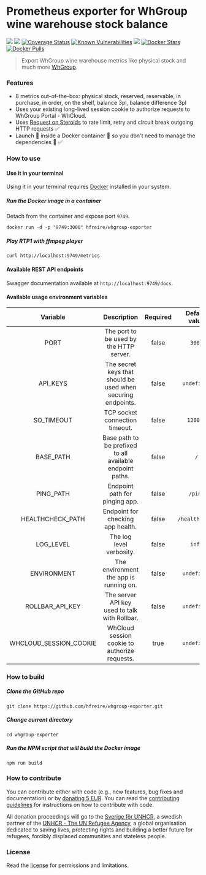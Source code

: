 # Prometheus exporter for WhGroup wine warehouse stock balance

[![](https://github.com/hfreire/whgroup-exporter/workflows/ci/badge.svg)](https://github.com/hfreire/whgroup-exporter/actions?workflow=ci)
[![](https://github.com/hfreire/whgroup-exporter/workflows/cd/badge.svg)](https://github.com/hfreire/whgroup-exporter/actions?workflow=cd)
[![Coverage Status](https://coveralls.io/repos/github/hfreire/whgroup-exporter/badge.svg?branch=master)](https://coveralls.io/github/hfreire/whgroup-exporter?branch=master)
[![Known Vulnerabilities](https://snyk.io/test/github/hfreire/whgroup-exporter/badge.svg)](https://snyk.io/test/github/hfreire/whgroup-exporter)
[![](https://img.shields.io/github/release/hfreire/whgroup-exporter.svg)](https://github.com/hfreire/whgroup-exporter/releases)
[![Docker Stars](https://img.shields.io/docker/stars/hfreire/whgroup-exporter.svg)](https://hub.docker.com/r/hfreire/whgroup-exporter/)
[![Docker Pulls](https://img.shields.io/docker/pulls/hfreire/whgroup-exporter.svg)](https://hub.docker.com/r/hfreire/whgroup-exporter/)

> Export WhGroup wine warehouse metrics like physical stock and much more [WhGroup](https://whgroup.se/).

### Features
* 8 metrics out-of-the-box: physical stock, reserved, reservable, in purchase, in order, on the shelf, balance 3pl, balance difference 3pl
* Uses your existing long-lived session cookie to authorize requests to WhGroup Portal - WhCloud.
* Uses [Request on Steroids](https://github.com/hfreire/request-on-steroids) to rate limit, retry and circuit break outgoing HTTP requests :white_check_mark:
* Launch :rocket: inside a Docker container :whale: so you don't need to manage the dependencies :raised_hands: :white_check_mark:

### How to use

#### Use it in your terminal
Using it in your terminal requires [Docker](https://www.docker.com) installed in your system.

##### Run the Docker image in a container
Detach from the container and expose port `9749`.
```
docker run -d -p "9749:3000" hfreire/whgroup-exporter
```

##### Play RTP1 with ffmpeg player
```
curl http://localhost:9749/metrics
```

#### Available REST API endpoints
Swagger documentation available at `http://localhost:9749/docs`.

#### Available usage environment variables
Variable | Description | Required | Default value
:---:|:---:|:---:|:---:
PORT | The port to be used by the HTTP server. | false | `3000`
API_KEYS | The secret keys that should be used when securing endpoints. | false | `undefined`
SO_TIMEOUT | TCP socket connection timeout. | false | `120000`
BASE_PATH | Base path to be prefixed to all available endpoint paths. | false | `/`
PING_PATH | Endpoint path for pinging app. | false | `/ping`
HEALTHCHECK_PATH | Endpoint for checking app health. | false | `/healthcheck`
LOG_LEVEL | The log level verbosity. | false | `info`
ENVIRONMENT | The environment the app is running on. | false | `undefined`
ROLLBAR_API_KEY | The server API key used to talk with Rollbar. | false | `undefined`
WHCLOUD_SESSION_COOKIE | WhCloud session cookie to authorize requests. | true | `undefined`

### How to build
##### Clone the GitHub repo
```
git clone https://github.com/hfreire/whgroup-exporter.git
```

##### Change current directory
```
cd whgroup-exporter
```

##### Run the NPM script that will build the Docker image
```
npm run build
```

### How to contribute
You can contribute either with code (e.g., new features, bug fixes and documentation) or by [donating 5 EUR](https://paypal.me/hfreire/5). You can read the [contributing guidelines](CONTRIBUTING.md) for instructions on how to contribute with code.

All donation proceedings will go to the [Sverige för UNHCR](https://sverigeforunhcr.se), a swedish partner of the [UNHCR - The UN Refugee Agency](http://www.unhcr.org), a global organisation dedicated to saving lives, protecting rights and building a better future for refugees, forcibly displaced communities and stateless people.

### License
Read the [license](./LICENSE.md) for permissions and limitations.
